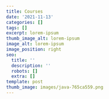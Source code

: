 ```yaml
---
title: Courses
date: '2021-11-13'
categories: []
tags: []
excerpt: lorem-ipsum
thumb_image_alt: lorem-ipsum
image_alt: lorem-ipsum
image_position: right
seo:
  title: ''
  description: ''
  robots: []
  extra: []
template: post
thumb_image: images/java-765ca559.png
---
```


